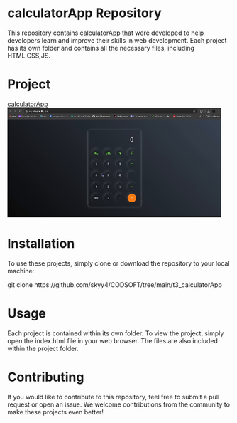 # calculatorApp Repository
This repository contains calculatorApp that were developed to help developers learn and improve their skills in web development. Each project has its own folder and contains all the necessary files, including HTML,CSS,JS.

# Project
<a href="https://csp3skyy4.netlify.app/">calculatorApp</a>
<br>
![csp3](<Recording 2024-08-28 214443.gif>)


# Installation
To use these projects, simply clone or download the repository to your local machine:
<p>git clone https://github.com/skyy4/CODSOFT/tree/main/t3_calculatorApp</p>
  
# Usage
Each project is contained within its own folder. To view the project, simply open the index.html file in your web browser. The files are also included within the project folder.
# Contributing
If you would like to contribute to this repository, feel free to submit a pull request or open an issue. We welcome contributions from the community to make these projects even better! 

 
